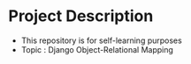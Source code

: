 # Project Description
- This repository is for self-learning purposes
- Topic : Django Object-Relational Mapping
